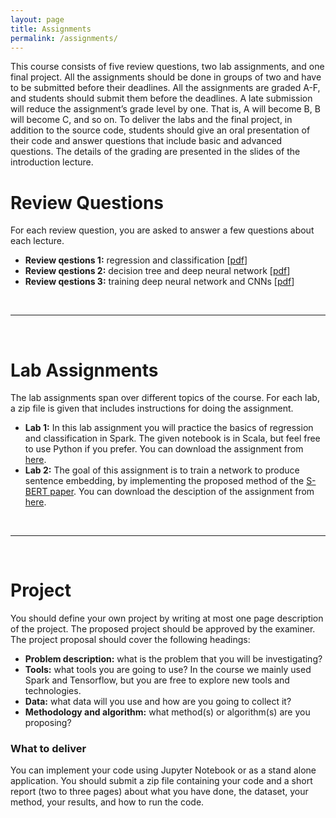 ```yaml
---
layout: page
title: Assignments
permalink: /assignments/
---
```

This course consists of five review questions, two lab assignments, and one final project. All the assignments should be done in groups of two and have to be submitted before their deadlines. 
All the assignments are graded A-F, and students should submit them before the deadlines. A late submission will reduce the assignment’s grade level by one. That is, A will become B, B will become C, 
and so on. To deliver the labs and the final project, in addition to the source code, students should give an oral presentation of their code and answer questions that include basic and advanced questions. 
The details of the grading are presented in the slides of the introduction lecture.

# Review Questions
For each review question, you are asked to answer a few questions about each lecture.
* **Review qestions 1:** regression and classification [[pdf](/assignments/review_questions1.pdf)]
* **Review qestions 2:** decision tree and deep neural network [[pdf](/assignments/review_questions2.pdf)]
* **Review qestions 3:** training deep neural network and CNNs [[pdf](/assignments/review_questions3.pdf)]
<br>
<hr>
<br>

# Lab Assignments
The lab assignments span over different topics of the course. For each lab, a zip file is given that includes instructions for doing the assignment.

* **Lab 1:** In this lab assignment you will practice the basics of regression and classification in Spark. The given notebook is in Scala, but feel free to use Python if you prefer. 
You can download the assignment from [here](/assignments/lab1.zip).
* **Lab 2:** The goal of this assignment is to train a network to produce sentence embedding, by implementing the proposed method of the [S-BERT paper](https://arxiv.org/abs/1908.10084).
You can download the desciption of the assignment from [here](/assignments/lab2.pdf).
<br>
<hr>
<br>

# Project
You should define your own project by writing at most one page description of the project. The proposed project should be approved by the examiner. The project proposal should cover the following headings:
* **Problem description:** what is the problem that you will be investigating?
* **Tools:** what tools you are going to use? In the course we mainly used Spark and Tensorflow, but you are free to explore new tools and technologies.
* **Data:** what data will you use and how are you going to collect it? 
* **Methodology and algorithm:** what method(s) or algorithm(s) are you proposing? 

### What to deliver
You can implement your code using Jupyter Notebook or as a stand alone application. You should submit a zip file containing your code and a short report (two to three pages) about what you have done, the dataset, your method, your results, and how to run the code.
